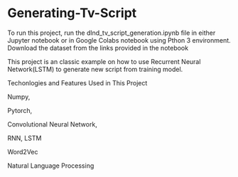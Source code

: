 # Generating-Tv-Script

To run this project, run the dlnd_tv_script_generation.ipynb file in either Jupyter notebook or in Google Colabs notebook using Pthon 3 environment. Download the dataset from the links provided in the notebook

This project is an classic example on how to use Recurrent Neural Network(LSTM) to generate new script from training model.

Techonlogies and Features Used in This Project


Numpy,

Pytorch, 

Convolutional Neural Network,

RNN, LSTM

Word2Vec

Natural Language Processing




